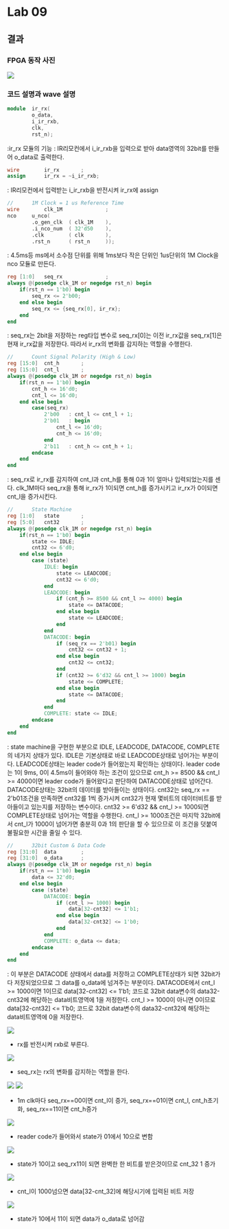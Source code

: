 
# Lab 09

## 결과

### **FPGA 동작 사진**
![](https://github.com/wnyoung/LogicDesign/blob/master/Practice09/FPGA%20%EC%82%AC%EC%A7%84.jpg?raw=true)

### **코드 설명과 wave 설명**
```verilog
module	ir_rx(	
		o_data,
		i_ir_rxb,
		clk,
		rst_n);
```
:ir_rx 모듈의 기능
: IR리모컨에서 i_ir_rxb을 입력으로 받아 data영역의 32bit를 만들어 o_data로 출력한다.

```verilog
wire		ir_rx		;
assign		ir_rx = ~i_ir_rxb;
```
: IR리모컨에서 입력받는  i_ir_rxb을 반전시켜 ir_rx에 assign

```verilog
//		1M Clock = 1 us Reference Time
wire		clk_1M				;
nco		u_nco(
		.o_gen_clk	( clk_1M	),
		.i_nco_num	( 32'd50	),
		.clk		( clk		),
		.rst_n		( rst_n		));
```
: 4.5ms등 ms에서 소수점 단위를 위해 1ms보다 작은 단위인 1us단위의 1M Clock을 nco 모듈로 만든다.

```verilog
reg	[1:0]	seq_rx				;
always @(posedge clk_1M or negedge rst_n) begin
	if(rst_n == 1'b0) begin
		seq_rx <= 2'b00;
	end else begin
		seq_rx <= {seq_rx[0], ir_rx};
	end
end
```
: seq_rx는 2bit을 저장하는 reg타입 변수로 seq_rx[0]는 이전 ir_rx값을 seq_rx[1]은 현재 ir_rx값을 저장한다. 따라서 ir_rx의 변화를 감지하는 역할을 수행한다.


```verilog
//		Count Signal Polarity (High & Low)
reg	[15:0]	cnt_h		;
reg	[15:0]	cnt_l		;
always @(posedge clk_1M or negedge rst_n) begin
	if(rst_n == 1'b0) begin
		cnt_h <= 16'd0;
		cnt_l <= 16'd0;
	end else begin
		case(seq_rx)
			2'b00	: cnt_l <= cnt_l + 1;
			2'b01	: begin
				cnt_l <= 16'd0;
				cnt_h <= 16'd0;
			end
			2'b11	: cnt_h <= cnt_h + 1;
		endcase
	end
end
```
: seq_rx로 ir_rx를 감지하여 cnt_l과 cnt_h를 통해 0과 1이 얼마나 입력되었는지를 센다. clk_1M마다 seq_rx을 통해 ir_rx가 1이되면 cnt_h를 증가시키고 ir_rx가 0이되면 cnt_l을 증가시킨다.


```verilog
//		State Machine
reg	[1:0]	state		;
reg	[5:0]	cnt32		;
always @(posedge clk_1M or negedge rst_n) begin
	if(rst_n == 1'b0) begin
		state <= IDLE;
		cnt32 <= 6'd0;
	end else begin
		case (state)
			IDLE: begin
				state <= LEADCODE;
				cnt32 <= 6'd0;
			end
			LEADCODE: begin
				if (cnt_h >= 8500 && cnt_l >= 4000) begin
					state <= DATACODE;
				end else begin
					state <= LEADCODE;
				end
			end
			DATACODE: begin
				if (seq_rx == 2'b01) begin
					cnt32 <= cnt32 + 1;
				end else begin
					cnt32 <= cnt32;
				end
				if (cnt32 >= 6'd32 && cnt_l >= 1000) begin
					state <= COMPLETE;
				end else begin
					state <= DATACODE;
				end
			end
			COMPLETE: state <= IDLE;
		endcase
	end
end
```
: state machine을 구현한 부분으로 IDLE, LEADCODE, DATACODE, COMPLETE의 네가지 상태가 있다.
IDLE은 기본상태로 바로 LEADCODE상태로 넘어가는 부분이다. 
LEADCODE상태는 leader code가 들어왔는지 확인하는 상태이다.
leader code는 1이 9ms, 0이 4.5ms이 들어와야 하는 조건이 있으므로 cnt_h >= 8500 && cnt_l >= 4000이면 leader code가 들어왔다고 판단하여 DATACODE상태로 넘어간다.
DATACODE상태는 32bit의 데이터를 받아들이는 상태이다. 
cnt32는 seq_rx == 2'b01조건을 만족하면 cnt32를 1씩 증가시켜 cnt32가 현재 몇비트의 데이터비트를 받아들이고 있는지를 저장하는 변수이다. 
cnt32 >= 6'd32 && cnt_l >= 1000되면 COMPLETE상태로 넘어가는 역할을 수행한다.
cnt_l >= 1000조건은 마지막 32bit에서 cnt_l가 1000이 넘어가면 충분히 0과 1의 판단을 할 수 있으므로 이 조건을 덧붙여 불필요한 시간을 줄일 수 있다.

```verilog
//		32bit Custom & Data Code
reg	[31:0]	data		;
reg	[31:0]	o_data		;
always @(posedge clk_1M or negedge rst_n) begin
	if(rst_n == 1'b0) begin
		data <= 32'd0;
	end else begin
		case (state)
			DATACODE: begin
				if (cnt_l >= 1000) begin
					data[32-cnt32] <= 1'b1;
				end else begin
					data[32-cnt32] <= 1'b0;
				end
			end
			COMPLETE: o_data <= data;
		endcase
	end
end
```
: 이 부분은 DATACODE 상태에서 data를 저장하고 COMPLETE상태가 되면 32bit가 다 저장되었으므로 그 data를 o_data에 넘겨주는 부분이다.
DATACODE에서 cnt_l >= 1000이면 1이므로 data[32-cnt32] <= 1'b1; 코드로  32bit data변수의 data32-cnt32에 해당하는 data비트영역에 1을 저정한다. 
cnt_l >= 1000이 아니면 0이므로 data[32-cnt32] <= 1'b0; 코드로  32bit data변수의 data32-cnt32에 해당하는 data비트영역에 0을 저장한다. 


![](https://github.com/wnyoung/LogicDesign/blob/master/Practice09/rxb-rx%EB%B0%98%EB%8C%80.JPG?raw=true)
- rx를 반전시켜 rxb로 부른다.


![](https://github.com/wnyoung/LogicDesign/blob/master/Practice09/rx%EC%99%80%20seq_rx%20%EA%B4%80%EA%B3%84.JPG?raw=true)
- seq_rx는 rx의 변화를 감지하는 역할을 한다.


![](https://github.com/wnyoung/LogicDesign/blob/master/Practice09/1m%20clk%EB%A7%88%EB%8B%A4%20seq_rx%EA%B0%80%2000%EC%9D%B4%EB%AF%80%EB%A1%9C%20cnt_l%EC%9D%B4%20%EC%A6%9D%EA%B0%80.JPG?raw=true)
![](https://github.com/wnyoung/LogicDesign/blob/master/Practice09/seq_rx%EA%B0%80%2001%EC%9D%B4%EB%AF%80%EB%A1%9C%20cnt_l%EA%B3%BC%20cnt_h%EA%B0%80%200%EC%9C%BC%EB%A1%9C%20%EC%B4%88%EA%B8%B0%ED%99%94&%201m%20clk%EB%A7%88%EB%8B%A4%20eq_rx%EA%B0%80%2011%EC%9D%B4%EB%AF%80%EB%A1%9C%20cnt_h%EA%B0%80%201%EC%94%A9%20%EC%A6%9D%EA%B0%80.JPG?raw=true)
- 1m clk마다 seq_rx==00이면 cnt_l이 증가, seq_rx==01이면 cnt_l, cnt_h초기화, seq_rx==11이면 cnt_h증가 


![](https://github.com/wnyoung/LogicDesign/blob/master/Practice09/state%EA%B0%80%2001%EC%97%90%EC%84%9C%2010%EC%9C%BC%EB%A1%9C%20%EB%B3%80%ED%95%A8.JPG?raw=true)
- reader code가 들어와서 state가 01에서 10으로 변함


![](https://github.com/wnyoung/LogicDesign/blob/master/Practice09/state%EA%B0%80%2010%EC%9D%B4%EA%B3%A0%20seq_rx11%EC%9D%B4%20%EB%90%98%EB%A9%B4%20%EC%99%84%EB%B2%BD%ED%95%9C%20%ED%95%9C%20%EB%B9%84%ED%8A%B8%EB%A5%BC%20%EB%B0%9B%EC%9D%80%EA%B2%83%EC%9D%B4%EB%AF%80%EB%A1%9C%20cnt_32%EC%A6%9D%EA%B0%80.JPG?raw=true)
- state가 10이고 seq_rx11이 되면 완벽한 한 비트를 받은것이므로 cnt_32 1 증가



![](https://github.com/wnyoung/LogicDesign/blob/master/Practice09/cnt_l%EC%9D%B4%201000%EB%84%98%EC%9C%BC%EB%A9%B4%20data%5B32-cnt_32%5D%EC%97%90%20%ED%95%B4%EB%8B%B9%EC%8B%9C%EA%B8%B0%EC%97%90%20%EC%9E%85%EB%A0%A5%EB%90%9C%20%EB%B9%84%ED%8A%B8%20%EC%A0%80%EC%9E%A5.JPG?raw=true)
- cnt_l이 1000넘으면 data[32-cnt_32]에 해당시기에 입력된 비트 저장


![](https://github.com/wnyoung/LogicDesign/blob/master/Practice09/state%EA%B0%80%2010%EC%97%90%EC%84%9C%2011%EC%9D%B4%20%EB%90%98%EB%A9%B4%20data%EA%B0%80%20o_data%EB%A1%9C%20%EB%84%98%EC%96%B4%EA%B0%90.JPG?raw=true)
- state가 10에서 11이 되면 data가 o_data로 넘어감


<!--stackedit_data:
eyJoaXN0b3J5IjpbLTEyMTEzMTQxNV19
-->
